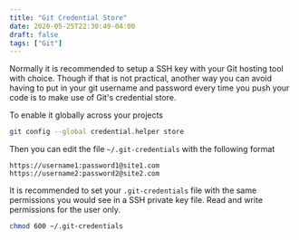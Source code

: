 ```yaml
---
title: "Git Credential Store"
date: 2020-05-25T22:30:49-04:00
draft: false
tags: ["Git"]
---
```


Normally it is recommended to setup a SSH key with your Git hosting tool with choice. Though if that is not practical, another way you can avoid having to put in your git username and password every time you push your code is to make use of Git's credential store.

To enable it globally across your projects

```bash
git config --global credential.helper store
```

Then you can edit the file `~/.git-credentials` with the following format

```
https://username1:password1@site1.com
https://username2:password2@site2.com
```

It is recommended to set your `.git-credentials` file with the same permissions you would see in a SSH private key file. Read and write permissions for the user only.

```bash
chmod 600 ~/.git-credentials
```

